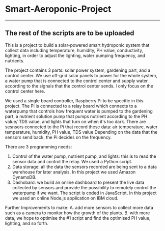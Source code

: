 # Smart-Aeroponic-Project

---
The rest of the scripts are to be uploaded
---
This is a project to build a solar-powered smart hydroponic system that collect data including temperature, humidity, PH value, conductivity, lighting, in order to adjust the lighting, water pumping frequency, and nutrients. 

The project contains 3 parts: solar power system, gardening part, and a control center. We use off-grid solar panels to power for the whole system, a water pump that is connected to the control center and supply water according to the signals that the control center sends. I only focus on the control center here.

We used a single board controller, Raspberry Pi to be specific in this project. The Pi is connected to a relay board which connects to a waterpump that controls how frequent water is pumped to the gardening part, a nutrient solution pump that pumps nutrient according to the PH value/ TDS value, and lights that turn on when it's too dark. There are sesnsors connected to the Pi that record these data: air temperature, water temperature, humidity, PH value, TDS value Depending on the data that the sensors send back, the Pi decides on the frequency. 

There are 3 programming needs:
1. Control of the water pump, nutrient pump, and lights: this is to read the sensor data and control the relay. We used a Python script. 
2. Data storage: all the data the sensors recorded are being sent to a data warehouse for later analysis. In this project we used Amazon DynamoDB.
3. Dashobard: we build an online dashboard to present the live data collected by sensors and provide the possibility to remotely control the waterpump if we want. The script is coded in JavaScript. In this project we used an online Node.js application on IBM cloud.

Further Improvements to make:
A. add more sensors to collect more data such as a camera to monitor how the growth of the plants.
B. with more data, we hope to optimise the #1 script and find the optimised PH value, lighting, and so forth.
